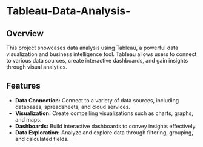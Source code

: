 # Tableau-Data-Analysis-
## Overview

This project showcases data analysis using Tableau, a powerful data visualization and business intelligence tool. Tableau allows users to connect to various data sources, create interactive dashboards, and gain insights through visual analytics.

## Features

- **Data Connection:** Connect to a variety of data sources, including databases, spreadsheets, and cloud services.
- **Visualization:** Create compelling visualizations such as charts, graphs, and maps.
- **Dashboards:** Build interactive dashboards to convey insights effectively.
- **Data Exploration:** Analyze and explore data through filtering, grouping, and calculated fields.

  
